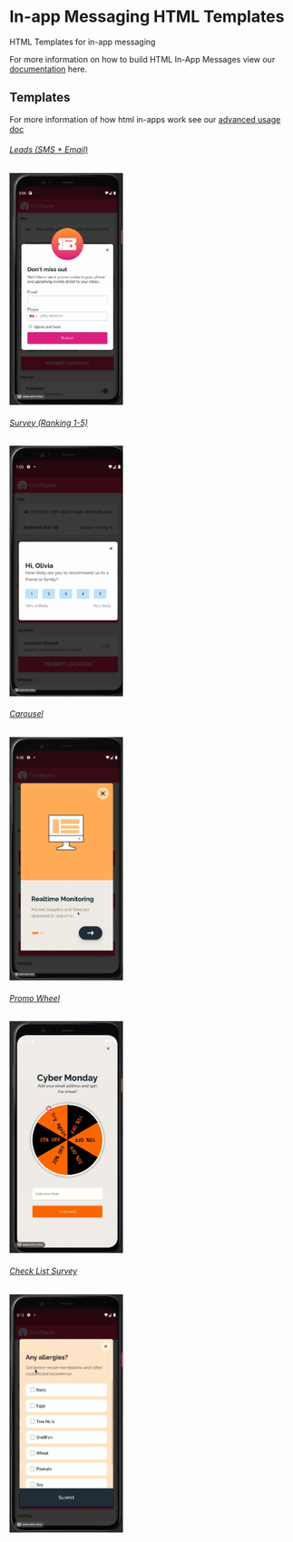 # In-app Messaging HTML Templates
 HTML Templates for in-app messaging
 
For more information on how to build HTML In-App Messages view our [documentation](https://documentation.onesignal.com/docs/design-your-in-app-message-with-html#key-features-with-the-in-app-html-editor) here.

## Templates
For more information of how html in-apps work see our [advanced usage doc](./advanced-usage.md)

###### [Leads (SMS + Email)](./sms_email_form/README.md)
<img alt="Leads" src="./sms_email_form/readme_assets/sms_email_form.gif" width="200px">

###### [Survey (Ranking 1-5)](./ranking_survey)
<img alt="Survey" src="./ranking_survey/readme_assets/ranking_survey_iam.gif" width="200px">

###### [Carousel](./carousel)
<img alt="Carousel" src="./carousel/readme_assets/carousel_iam.gif" width="200px">

###### [Promo Wheel](./promo_wheel)
<img alt="Promo Wheel" src="./promo_wheel/readme_assets/promo_wheel_iam.gif" width="200px">

###### [Check List Survey](./check_list_survey)
<img alt="Check List Survey" src="./check_list_survey/readme_assets/checklist_survey_iam.gif" width="200px">
